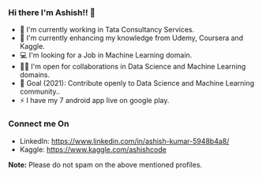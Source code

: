 ### Hi there I'm Ashish!! 👋

<!--
**asis4911/asis4911** is a ✨ _special_ ✨ repository because its `README.md` (this file) appears on your GitHub profile.-->


- 🔭 I'm currently working in Tata Consultancy Services.
- 🌱 I'm currently enhancing my knowledge from Udemy, Coursera and Kaggle.
- 💻 I'm looking for a Job in Machine Learning domain.
- 🤝🏻 I'm open for collaborations in Data Science and Machine Learning domains.
- 🎯 Goal (2021): Contribute openly to Data Science and Machine Learning community..
- ⚡ I have my 7 android app live on google play.

### Connect me On

- LinkedIn: https://www.linkedin.com/in/ashish-kumar-5948b4a8/
- Kaggle: https://www.kaggle.com/ashishcode

**Note:** Please do not spam on the above mentioned profiles.

